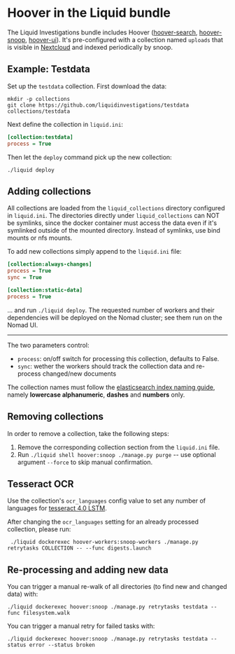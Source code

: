 # Hoover in the Liquid bundle

The Liquid Investigations bundle includes Hoover ([hoover-search][],
[hoover-snoop][], [hoover-ui][]). It's pre-configured with a collection named
`uploads` that is visible in [Nextcloud][] and indexed periodically by snoop.

[hoover-search]: https://github.com/liquidinvestigations/hoover-search
[hoover-snoop]: https://github.com/liquidinvestigations/hoover-snoop2
[hoover-ui]: https://github.com/liquidinvestigations/hoover-ui
[Nextcloud]: ./Nextcloud.md

## Example: Testdata
Set up the `testdata` collection. First download the data:

```shell
mkdir -p collections
git clone https://github.com/liquidinvestigations/testdata collections/testdata
```

Next define the collection in `liquid.ini`:

```ini
[collection:testdata]
process = True
```

Then let the `deploy` command pick up the new collection:

```shell
./liquid deploy
```

## Adding collections

All collections are loaded from the `liquid_collections` directory configured in `liquid.ini`.
The directories directly under `liquid_collections` can NOT be symlinks, since the docker container must access the data even if it's symlinked outside of the mounted directory. Instead of symlinks, use bind mounts or nfs mounts.

To add new collections simply append to the `liquid.ini` file:

```ini
[collection:always-changes]
process = True
sync = True

[collection:static-data]
process = True
```

... and run `./liquid deploy`. The requested number of workers and their dependencies will be deployed on the Nomad cluster; see them run on the Nomad UI.

---

The two parameters control:
- `process`: on/off switch for processing this collection, defaults to False.
- `sync`: wether the workers should track the collection data and re-process changed/new documents

The collection names must follow the [elasticsearch index naming guide](https://www.elastic.co/guide/en/elasticsearch/reference/6.8/indices-create-index.html#indices-create-index), namely **lowercase alphanumeric**, **dashes** and **numbers** only.


## Removing collections

In order to remove a collection, take the following steps:
1. Remove the corresponding collection section from the `liquid.ini` file.
2. Run `./liquid shell hoover:snoop ./manage.py purge` -- use optional argument `--force` to skip manual confirmation.


## Tesseract OCR

Use the collection's `ocr_languages` config value to set any number of
languages for [tesseract 4.0
LSTM](https://tesseract-ocr.github.io/tessdoc/Data-Files#data-files-for-version-400-november-29-2016).


After changing the `ocr_languages` setting for an already processed collection, please run:

     ./liquid dockerexec hoover-workers:snoop-workers ./manage.py retrytasks COLLECTION -- --func digests.launch

## Re-processing and adding new data

You can trigger a manual re-walk of all directories (to find new and changed data) with:

```
./liquid dockerexec hoover:snoop ./manage.py retrytasks testdata --func filesystem.walk
```

You can trigger a manual retry for failed tasks with:

```
./liquid dockerexec hoover:snoop ./manage.py retrytasks testdata --status error --status broken
```
